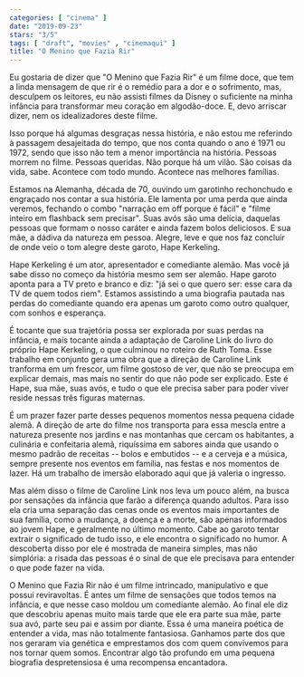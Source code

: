 ```yaml
---
categories: [ "cinema" ]
date: "2019-09-23"
stars: "3/5"
tags: [ "draft", "movies" , "cinemaqui" ]
title: "O Menino que Fazia Rir"
---
```

Eu gostaria de dizer que "O Menino que Fazia Rir" é um filme doce, que
tem a linda mensagem de que rir é o remédio para a dor e o sofrimento,
mas, desculpem os leitores, eu não assisti filmes da Disney o suficiente
na minha infância para transformar meu coração em algodão-doce. E,
devo arriscar dizer, nem os idealizadores deste filme.

Isso porque há algumas desgraças nessa história, e não estou me
referindo à passagem desajeitada do tempo, que nos conta quando o
ano é 1971 ou 1972, sendo que isso não tem a menor importância na
história. Pessoas morrem no filme. Pessoas queridas. Não porque há
um vilão. São coisas da vida, sabe. Acontece com todo mundo. Acontece
nas melhores famílias.

Estamos na Alemanha, década de 70, ouvindo um garotinho rechonchudo e
engraçado nos contar a sua história. Ele lamenta por uma perda que ainda
veremos, fechando o combo "narração em off porque é fácil" e "filme
inteiro em flashback sem precisar". Suas avós são uma delícia, daquelas
pessoas que formam o nosso caráter e ainda fazem bolos deliciosos. E
sua mãe, a dádiva da natureza em pessoa. Alegre, leve e que nos faz
concluir de onde veio o tom alegre deste garoto, Hape Kerkeling.

Hape Kerkeling é um ator, apresentador e comediante alemão. Mas você
já sabe disso no começo da história mesmo sem ser alemão. Hape
garoto aponta para a TV preto e branco e diz: "já sei o que quero ser:
esse cara da TV de quem todos riem". Estamos assistindo a uma biografia
pautada nas perdas do comediante quando era apenas um garoto como outro
qualquer, com sonhos e esperança.

É tocante que sua trajetória possa ser explorada por suas perdas na
infância, e mais tocante ainda a adaptação de Caroline Link do livro
do próprio Hape Kerkeling, o que culminou no roteiro de Ruth Toma. Esse
trabalho em conjunto gera uma obra que a direção de Caroline Link
tranforma em um frescor, um filme gostoso de ver, que não se preocupa em
explicar demais, mas mais no sentir do que não pode ser explicado. Este
é Hape, sua mãe, suas avós, e tudo o que ele precisa saber para poder
viver reside nessas três figuras maternas.

É um prazer fazer parte desses pequenos momentos nessa pequena cidade
alemã. A direção de arte do filme nos transporta para essa mescla
entre a natureza presente nos jardins e nas montanhas que cercam os
habitantes, a culinária e confeitaria alemã, riquíssima em sabores
ainda que usando o mesmo padrão de receitas -- bolos e embutidos --
e a cerveja e a música, sempre presente nos eventos em família, nas
festas e nos momentos de lazer. Há um trabalho de imersão elaborado
aqui que já valeria o ingresso.

Mas além disso o filme de Caroline Link nos leva um pouco além,
na busca por sensações da infância que farão a diferença quando
adultos. Para isso ela cria uma separação das cenas onde os eventos mais
importantes de sua família, como a mudança, a doença e a morte, são
apenas informados ao jovem Hape, e geralmente no último momento. Cabe
ao garoto tentar extrair o significado de tudo isso, e ele encontra o
significado no humor. A descoberta disso por ele é mostrada de maneira
simples, mas não simplória: a risada das pessoas é o sinal de que
ele precisava para entender o que pode fazer na vida.

O Menino que Fazia Rir não é um filme intrincado, manipulativo e que
possui reviravoltas. É antes um filme de sensações que todos temos na
infância, e que nesse caso moldou um comediante alemão. Ao final ele
diz que descobriu apenas muito mais tarde que ele era parte sua mãe,
parte sua avó, parte seu pai e assim por diante. Essa é uma maneira
poética de entender a vida, mas não totalmente fantasiosa. Ganhamos
parte dos que nos geraram via genética e emprestamos dos com quem
convivemos para nos tornar quem somos. Encontrar algo tão profundo em
uma pequena biografia despretensiosa é uma recompensa encantadora.
